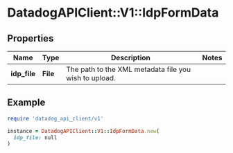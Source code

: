 # DatadogAPIClient::V1::IdpFormData

## Properties

| Name         | Type     | Description                                           | Notes |
| ------------ | -------- | ----------------------------------------------------- | ----- |
| **idp_file** | **File** | The path to the XML metadata file you wish to upload. |       |

## Example

```ruby
require 'datadog_api_client/v1'

instance = DatadogAPIClient::V1::IdpFormData.new(
  idp_file: null
)
```
